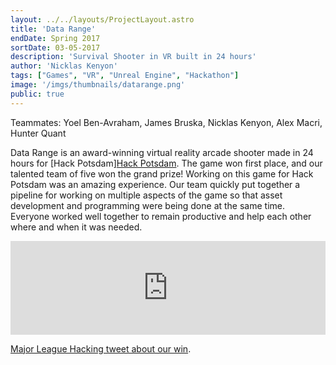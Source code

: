 ```yaml
---
layout: ../../layouts/ProjectLayout.astro
title: 'Data Range'
endDate: Spring 2017
sortDate: 03-05-2017
description: 'Survival Shooter in VR built in 24 hours'
author: 'Nicklas Kenyon'
tags: ["Games", "VR", "Unreal Engine", "Hackathon"]
image: '/imgs/thumbnails/datarange.png'
public: true
---
```


Teammates: Yoel Ben-Avraham, James Bruska, Nicklas Kenyon, Alex Macri, Hunter Quant

Data Range is an award-winning virtual reality arcade shooter made in 24 hours for [Hack Potsdam]<a href="http://www.hackpotsdam.com">Hack Potsdam</a>. The game won first place, and our talented team of five won the grand prize! Working on this game for Hack Potsdam was an amazing experience. Our team quickly put together a pipeline for working on multiple aspects of the game so that asset development and programming were being done at the same time. Everyone worked well together to remain productive and help each other where and when it was needed.

<iframe width="100%" height="auto" src="https://www.youtube.com/embed/QVpEI_FONEw?si=YCXLOdbxVYpagQ-s" title="YouTube video player" frameborder="0" allow="accelerometer; autoplay; clipboard-write; encrypted-media; gyroscope; picture-in-picture; web-share" allowfullscreen class="youtube"></iframe>

[Major League Hacking tweet about our win](https://twitter.com/MLHacks/status/838550821176496128).